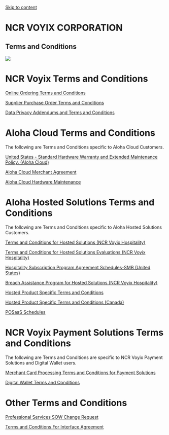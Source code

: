 [Skip to content](#)

NCR VOYIX CORPORATION
=====================

Terms and Conditions
--------------------

![](https://cdn.prod.website-files.com/65b3ea55ed6b77d8d773168f/65b3ea55ed6b77d8d7731917_Patterns%20-%20Dark.svg)

NCR Voyix Terms and Conditions
==============================

[Online Ordering Terms and Conditions](https://www.ncr.com/company/myncr-voyix-terms-and-conditions)

[Supplier Purchase Order Terms and Conditions](https://www.ncr.com/suppliers/terms-and-conditions-for-suppliers)

[Data Privacy Addendums and Terms and Conditions](https://www.ncr.com/company/data-privacy)

Aloha Cloud Terms and Conditions
================================

The following are Terms and Conditions specific to Aloha Cloud Customers.

[United States - Standard Hardware Warranty and Extended Maintenance Policy. (Aloha Cloud)](https://assets.website-files.com/65b3ea55ed6b77d8d773168f/65f0bad2b9e5c6492ccd5f1e_ncr-us-merchant-hw-maintenance-policy-ac.pdf)

[Aloha Cloud Merchant Agreement](https://assets.website-files.com/65b3ea55ed6b77d8d773168f/65f0ba3d2e5e4c85bfe92398_merchant-agreement-ac.pdf)

[Aloha Cloud Hardware Maintenance](https://assets.website-files.com/65b3ea55ed6b77d8d773168f/663deb146b8c23a019928792_ncr-us-merchant-hw-maintenance-policy-ac.pdf.pdf)

Aloha Hosted Solutions Terms and Conditions
===========================================

The following are Terms and Conditions specific to Aloha Hosted Solutions Customers.

[Terms and Conditions for Hosted Solutions (NCR Voyix Hospitality)](https://assets.website-files.com/65b3ea55ed6b77d8d773168f/65f0b5632e5e4c85bfe42a6c_United%20States%2C%20Terms%20and%20Conditions%20for%20Hosted%20Solutions%20Evaluations%20(10-2023).pdf)

[Terms and Conditions for Hosted Solutions Evaluations (NCR Voyix Hospitality)](https://assets.website-files.com/65b3ea55ed6b77d8d773168f/65f0b5632e5e4c85bfe42a6c_United%20States%2C%20Terms%20and%20Conditions%20for%20Hosted%20Solutions%20Evaluations%20(10-2023).pdf)

[Hospitality Subscription Program Agreement Schedules-SMB (United States)](https://assets.website-files.com/65b3ea55ed6b77d8d773168f/66059c7dca447448abb6da6c_United%20States_Hospitality_Subscription_Program_Agreement_Schedules-_SMB_(2023-10).pdf)

[Breach Assistance Program for Hosted Solutions (NCR Voyix Hospitality)](https://assets.website-files.com/65b3ea55ed6b77d8d773168f/65c3958a95e9cae2e0160803_NCR%20Breach%20Assistance%20Program.pdf)

[Hosted Product Specific Terms and Conditions](https://assets.website-files.com/65b3ea55ed6b77d8d773168f/65c395a5cbf591494d0034f3_product-specific-terms-and-conditions.pdf)

[Hosted Product Specific Terms and Conditions (Canada)](https://assets.website-files.com/65b3ea55ed6b77d8d773168f/65c395bdf5c8a4316b463d17_master_hosted_solutions_agmt_canada_5_2017.pdf)

[POSaaS Schedules](https://assets.website-files.com/65b3ea55ed6b77d8d773168f/65f4a7c50401bc4c08081340_POSaaS_schedules.pdf)

NCR Voyix Payment Solutions Terms and Conditions
================================================

The following are Terms and Conditions are specific to NCR Voyix Payment Solutions and Digital Wallet users.

[Merchant Card Processing Terms and Conditions for Payment Solutions](https://assets.website-files.com/65b3ea55ed6b77d8d773168f/65c3962669fc0759c78b254a_Merchant_Card_Processing_Terms_Conditions.pdf)

[Digital Wallet Terms and Conditions](https://assets.website-files.com/65b3ea55ed6b77d8d773168f/65c39651fba7bca693dab786_Digital_Wallet_Solutions_Terms_and_Conditions_Feb_2021.pdf)

Other Terms and Conditions
==========================

[Professional Services SOW Change Request](https://assets.website-files.com/65b3ea55ed6b77d8d773168f/65c396873642da5f3ec4b615_2021-ncr-rr-services-sow-change-request-template.pdf)

[Terms and Conditions For Interface Agreement](https://assets.website-files.com/65b3ea55ed6b77d8d773168f/6661c4cbeb3335c2b90ac1dc_CLEAN%20Online%20Terms%20for%20Interface%20Agreement%20(Short%20Form)%20(2023-12)%20(1).pdf)